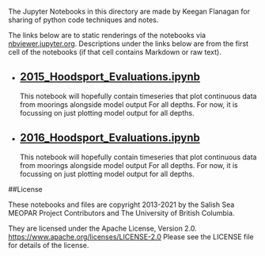 The Jupyter Notebooks in this directory are made by Keegan Flanagan
for sharing of python code techniques and notes.

The links below are to static renderings of the notebooks via
[nbviewer.jupyter.org](https://nbviewer.jupyter.org/).
Descriptions under the links below are from the first cell of the notebooks
(if that cell contains Markdown or raw text).

* ## [2015_Hoodsport_Evaluations.ipynb](https://nbviewer.jupyter.org/github/SalishSeaCast/analysis-keegan/blob/master/notebooks/Evaluations/Continuous_Timeseries/All_Depths_ORCA/Hoodsport/201905_Hindcast/2015_Hoodsport_Evaluations.ipynb)  
    
    This notebook will hopefully contain timeseries that plot continuous data from moorings alongside model output For all depths. For now, it is focussing on just plotting model output for all depths. 

* ## [2016_Hoodsport_Evaluations.ipynb](https://nbviewer.jupyter.org/github/SalishSeaCast/analysis-keegan/blob/master/notebooks/Evaluations/Continuous_Timeseries/All_Depths_ORCA/Hoodsport/201905_Hindcast/2016_Hoodsport_Evaluations.ipynb)  
    
    This notebook will hopefully contain timeseries that plot continuous data from moorings alongside model output For all depths. For now, it is focussing on just plotting model output for all depths. 


##License

These notebooks and files are copyright 2013-2021
by the Salish Sea MEOPAR Project Contributors
and The University of British Columbia.

They are licensed under the Apache License, Version 2.0.
https://www.apache.org/licenses/LICENSE-2.0
Please see the LICENSE file for details of the license.
